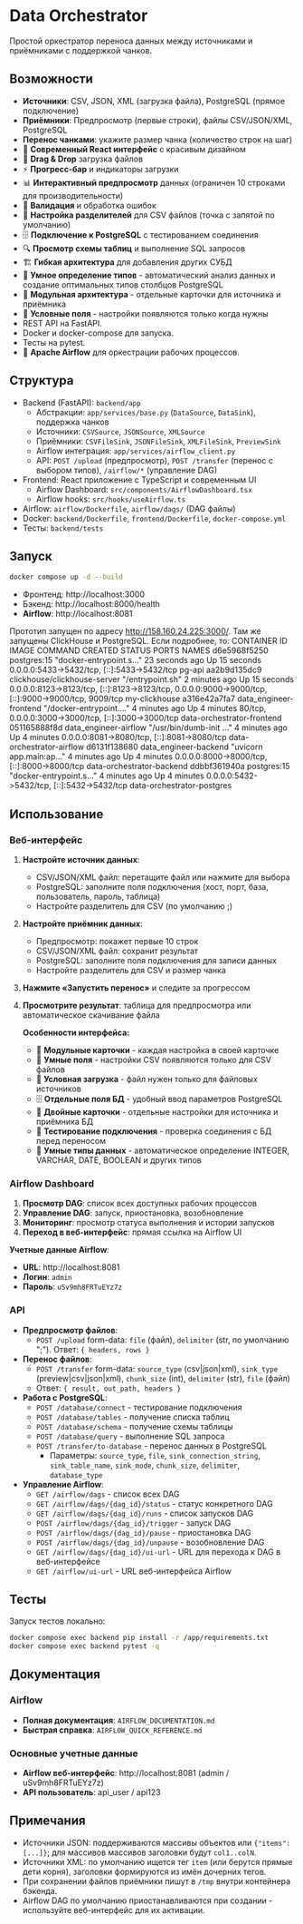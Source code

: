 # Data Orchestrator

Простой оркестратор переноса данных между источниками и приёмниками с поддержкой чанков.

## Возможности
- **Источники**: CSV, JSON, XML (загрузка файла), PostgreSQL (прямое подключение)
- **Приёмники**: Предпросмотр (первые строки), файлы CSV/JSON/XML, PostgreSQL
- **Перенос чанками**: укажите размер чанка (количество строк на шаг)
- 🎨 **Современный React интерфейс** с красивым дизайном
- 📁 **Drag & Drop** загрузка файлов
- ⚡ **Прогресс-бар** и индикаторы загрузки
- 📊 **Интерактивный предпросмотр** данных (ограничен 10 строками для производительности)
- 🔄 **Валидация** и обработка ошибок
- 📝 **Настройка разделителей** для CSV файлов (точка с запятой по умолчанию)
- 🗄️ **Подключение к PostgreSQL** с тестированием соединения
- 🔍 **Просмотр схемы таблиц** и выполнение SQL запросов
- 🏗️ **Гибкая архитектура** для добавления других СУБД
- 🧠 **Умное определение типов** - автоматический анализ данных и создание оптимальных типов столбцов PostgreSQL
- 🎯 **Модульная архитектура** - отдельные карточки для источника и приёмника
- 🔧 **Условные поля** - настройки появляются только когда нужны
- REST API на FastAPI.
- Docker и docker-compose для запуска.
- Тесты на pytest.
- 🚀 **Apache Airflow** для оркестрации рабочих процессов.

## Структура
- Backend (FastAPI): `backend/app`
  - Абстракции: `app/services/base.py` (`DataSource`, `DataSink`), поддержка чанков
  - Источники: `CSVSource`, `JSONSource`, `XMLSource`
  - Приёмники: `CSVFileSink`, `JSONFileSink`, `XMLFileSink`, `PreviewSink`
  - Airflow интеграция: `app/services/airflow_client.py`
  - API: `POST /upload` (предпросмотр), `POST /transfer` (перенос с выбором типов), `/airflow/*` (управление DAG)
- Frontend: React приложение с TypeScript и современным UI
  - Airflow Dashboard: `src/components/AirflowDashboard.tsx`
  - Airflow hooks: `src/hooks/useAirflow.ts`
- Airflow: `airflow/Dockerfile`, `airflow/dags/` (DAG файлы)
- Docker: `backend/Dockerfile`, `frontend/Dockerfile`, `docker-compose.yml`
- Тесты: `backend/tests`

## Запуск
```bash
docker compose up -d --build
```

- Фронтенд: http://localhost:3000
- Бэкенд: http://localhost:8000/health
- **Airflow**: http://localhost:8081

Прототип запущен по адресу http://158.160.24.225:3000/. Там же запущены ClickHouse и PostgreSQL. Если подробнее, то:
CONTAINER ID   IMAGE                          COMMAND                  CREATED          STATUS          PORTS                                                                                                NAMES
d6e5968f5250   postgres:15                    "docker-entrypoint.s…"   23 seconds ago   Up 15 seconds   0.0.0.0:5433->5432/tcp, [::]:5433->5432/tcp                                                          pg-api
aa2b9d135dc9   clickhouse/clickhouse-server   "/entrypoint.sh"         2 minutes ago    Up 15 seconds   0.0.0.0:8123->8123/tcp, [::]:8123->8123/tcp, 0.0.0.0:9000->9000/tcp, [::]:9000->9000/tcp, 9009/tcp   my-clickhouse
a316e42a7fa7   data_engineer-frontend         "/docker-entrypoint.…"   4 minutes ago    Up 4 minutes    80/tcp, 0.0.0.0:3000->3000/tcp, [::]:3000->3000/tcp                                                  data-orchestrator-frontend
051165888f8d   data_engineer-airflow          "/usr/bin/dumb-init …"   4 minutes ago    Up 4 minutes    0.0.0.0:8081->8080/tcp, [::]:8081->8080/tcp                                                          data-orchestrator-airflow
d6131f138680   data_engineer-backend          "uvicorn app.main:ap…"   4 minutes ago    Up 4 minutes    0.0.0.0:8000->8000/tcp, [::]:8000->8000/tcp                                                          data-orchestrator-backend
ddbbf361940a   postgres:15                    "docker-entrypoint.s…"   4 minutes ago    Up 4 minutes    0.0.0.0:5432->5432/tcp, [::]:5432->5432/tcp                                                          data-orchestrator-postgres

## Использование
### Веб-интерфейс
1. **Настройте источник данных**:
   - CSV/JSON/XML файл: перетащите файл или нажмите для выбора
   - PostgreSQL: заполните поля подключения (хост, порт, база, пользователь, пароль, таблица)
   - Настройте разделитель для CSV (по умолчанию ;)
2. **Настройте приёмник данных**:
   - Предпросмотр: покажет первые 10 строк
   - CSV/JSON/XML файл: сохранит результат
   - PostgreSQL: заполните поля подключения для записи данных
   - Настройте разделитель для CSV и размер чанка
3. **Нажмите «Запустить перенос»** и следите за прогрессом
4. **Просмотрите результат**: таблица для предпросмотра или автоматическое скачивание файла

    **Особенности интерфейса:**
    - 🎯 **Модульные карточки** - каждая настройка в своей карточке
    - 🔧 **Умные поля** - настройки CSV появляются только для CSV файлов
    - 📁 **Условная загрузка** - файл нужен только для файловых источников
    - 🗄️ **Отдельные поля БД** - удобный ввод параметров PostgreSQL
    - 🔄 **Двойные карточки** - отдельные настройки для источника и приёмника БД
    - 🧪 **Тестирование подключения** - проверка соединения с БД перед переносом
    - 🧠 **Умные типы данных** - автоматическое определение INTEGER, VARCHAR, DATE, BOOLEAN и других типов

### Airflow Dashboard
1. **Просмотр DAG**: список всех доступных рабочих процессов
2. **Управление DAG**: запуск, приостановка, возобновление
3. **Мониторинг**: просмотр статуса выполнения и истории запусков
4. **Переход в веб-интерфейс**: прямая ссылка на Airflow UI

**Учетные данные Airflow**:
- **URL**: http://localhost:8081
- **Логин**: `admin`
- **Пароль**: `uSv9mh8FRTuEYz7z`

### API
- **Предпросмотр файлов**:
  - `POST /upload` form-data: `file` (файл), `delimiter` (str, по умолчанию ";"). Ответ: `{ headers, rows }`
- **Перенос файлов**:
  - `POST /transfer` form-data: `source_type` (csv|json|xml), `sink_type` (preview|csv|json|xml), `chunk_size` (int), `delimiter` (str), `file` (файл)
  - Ответ: `{ result, out_path, headers }`
- **Работа с PostgreSQL**:
  - `POST /database/connect` - тестирование подключения
  - `POST /database/tables` - получение списка таблиц
  - `POST /database/schema` - получение схемы таблицы
  - `POST /database/query` - выполнение SQL запроса
  - `POST /transfer/to-database` - перенос данных в PostgreSQL
    - Параметры: `source_type`, `file`, `sink_connection_string`, `sink_table_name`, `sink_mode`, `chunk_size`, `delimiter`, `database_type`
- **Управление Airflow**:
  - `GET /airflow/dags` - список всех DAG
  - `GET /airflow/dags/{dag_id}/status` - статус конкретного DAG
  - `GET /airflow/dags/{dag_id}/runs` - список запусков DAG
  - `POST /airflow/dags/{dag_id}/trigger` - запуск DAG
  - `POST /airflow/dags/{dag_id}/pause` - приостановка DAG
  - `POST /airflow/dags/{dag_id}/unpause` - возобновление DAG
  - `GET /airflow/dags/{dag_id}/ui-url` - URL для перехода к DAG в веб-интерфейсе
  - `GET /airflow/ui-url` - URL веб-интерфейса Airflow

## Тесты
Запуск тестов локально:
```bash
docker compose exec backend pip install -r /app/requirements.txt
docker compose exec backend pytest -q
```

## Документация

### Airflow
- **Полная документация**: `AIRFLOW_DOCUMENTATION.md`
- **Быстрая справка**: `AIRFLOW_QUICK_REFERENCE.md`

### Основные учетные данные
- **Airflow веб-интерфейс**: http://localhost:8081 (admin / uSv9mh8FRTuEYz7z)
- **API пользователь**: api_user / api123

## Примечания
- Источники JSON: поддерживаются массивы объектов или `{"items": [...]}`; для массивов массивов заголовки будут `col1..colN`.
- Источники XML: по умолчанию ищется тег `item` (или берутся прямые дети корня), заголовки формируются из имён дочерних тегов.
- При сохранении файлов приёмники пишут в `/tmp` внутри контейнера бэкенда.
- Airflow DAG по умолчанию приостанавливаются при создании - используйте веб-интерфейс для их активации.


